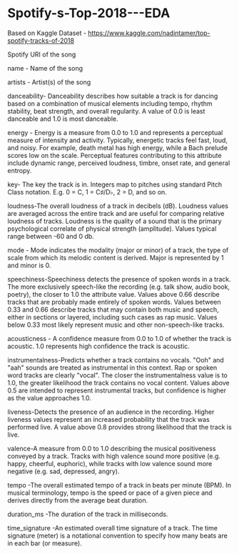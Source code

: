 # Spotify-s-Top-2018---EDA
Based on Kaggle Dataset - https://www.kaggle.com/nadintamer/top-spotify-tracks-of-2018

Spotify URI of the song

name - Name of the song

artists - Artist(s) of the song

danceability- Danceability describes how suitable a track is for dancing based on a combination of musical elements including tempo, rhythm stability, beat strength, and overall regularity. A value of 0.0 is least danceable and 1.0 is most danceable.

energy - Energy is a measure from 0.0 to 1.0 and represents a perceptual measure of intensity and activity. Typically, energetic tracks feel fast, loud, and noisy. For example, death metal has high energy, while a Bach prelude scores low on the scale. Perceptual features contributing to this attribute include dynamic range, perceived loudness, timbre, onset rate, and general entropy.

key- The key the track is in. Integers map to pitches using standard Pitch Class notation. E.g. 0 = C, 1 = C♯/D♭, 2 = D, and so on.

loudness-The overall loudness of a track in decibels (dB). Loudness values are averaged across the entire track and are useful for comparing relative loudness of tracks. Loudness is the quality of a sound that is the primary psychological correlate of physical strength (amplitude). Values typical range between -60 and 0 db.

mode - Mode indicates the modality (major or minor) of a track, the type of scale from which its melodic content is derived. Major is represented by 1 and minor is 0.

speechiness-Speechiness detects the presence of spoken words in a track. The more exclusively speech-like the recording (e.g. talk show, audio book, poetry), the closer to 1.0 the attribute value. Values above 0.66 describe tracks that are probably made entirely of spoken words. Values between 0.33 and 0.66 describe tracks that may contain both music and speech, either in sections or layered, including such cases as rap music. Values below 0.33 most likely represent music and other non-speech-like tracks.

acousticness - A confidence measure from 0.0 to 1.0 of whether the track is acoustic. 1.0 represents high confidence the track is acoustic.

instrumentalness-Predicts whether a track contains no vocals. "Ooh" and "aah" sounds are treated as instrumental in this context. Rap or spoken word tracks are clearly "vocal". The closer the instrumentalness value is to 1.0, the greater likelihood the track contains no vocal content. Values above 0.5 are intended to represent instrumental tracks, but confidence is higher as the value approaches 1.0.

liveness-Detects the presence of an audience in the recording. Higher liveness values represent an increased probability that the track was performed live. A value above 0.8 provides strong likelihood that the track is live.

valence-A measure from 0.0 to 1.0 describing the musical positiveness conveyed by a track. Tracks with high valence sound more positive (e.g. happy, cheerful, euphoric), while tracks with low valence sound more negative (e.g. sad, depressed, angry).

tempo -The overall estimated tempo of a track in beats per minute (BPM). In musical terminology, tempo is the speed or pace of a given piece and derives directly from the average beat duration.

duration_ms -The duration of the track in milliseconds.

time_signature -An estimated overall time signature of a track. The time signature (meter) is a notational convention to specify how many beats are in each bar (or measure).
